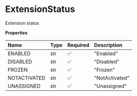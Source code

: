 # ExtensionStatus

Extension status

**Properties**

| Name         | Type | Required | Description    |
| :----------- | :--- | :------- | :------------- |
| ENABLED      | str  | ✅       | "Enabled"      |
| DISABLED     | str  | ✅       | "Disabled"     |
| FROZEN       | str  | ✅       | "Frozen"       |
| NOTACTIVATED | str  | ✅       | "NotActivated" |
| UNASSIGNED   | str  | ✅       | "Unassigned"   |

<!-- This file was generated by liblab | https://liblab.com/ -->
